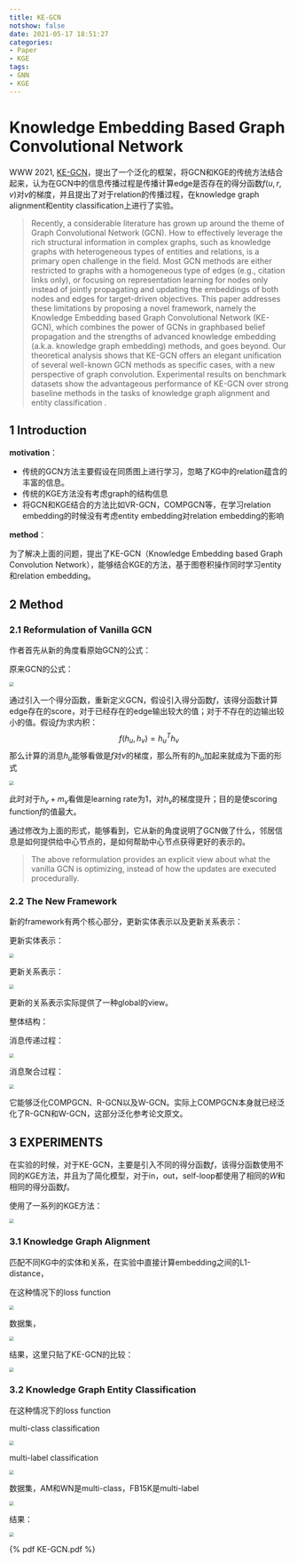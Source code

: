 ```yaml
---
title: KE-GCN
notshow: false
date: 2021-05-17 18:51:27
categories:
- Paper
- KGE
tags:
- GNN
- KGE
---
```


# Knowledge Embedding Based Graph Convolutional Network

WWW 2021, [KE-GCN](https://github.com/PlusRoss/KE-GCN)，提出了一个泛化的框架，将GCN和KGE的传统方法结合起来，认为在GCN中的信息传播过程是传播计算edge是否存在的得分函数$f(u,r,v)$对$v$的梯度，并且提出了对于relation的传播过程，在knowledge graph alignment和entity classification上进行了实验。

<!--more-->

> Recently, a considerable literature has grown up around the theme of Graph Convolutional Network (GCN). How to effectively leverage the rich structural information in complex graphs, such as knowledge graphs with heterogeneous types of entities and relations, is a primary open challenge in the field. Most GCN methods are either restricted to graphs with a homogeneous type of edges (e.g., citation links only), or focusing on representation learning for nodes only instead of jointly propagating and updating the embeddings of both nodes and edges for target-driven objectives. This paper addresses these limitations by proposing a novel framework, namely the Knowledge Embedding based Graph Convolutional Network (KE-GCN), which combines the power of GCNs in graphbased belief propagation and the strengths of advanced knowledge embedding (a.k.a. knowledge graph embedding) methods, and goes beyond. Our theoretical analysis shows that KE-GCN offers an elegant unification of several well-known GCN methods as specific cases, with a new perspective of graph convolution. Experimental results on benchmark datasets show the advantageous performance of KE-GCN over strong baseline methods in the tasks of knowledge graph alignment and entity classification .

## 1 Introduction

**motivation**：

- 传统的GCN方法主要假设在同质图上进行学习，忽略了KG中的relation蕴含的丰富的信息。
- 传统的KGE方法没有考虑graph的结构信息
- 将GCN和KGE结合的方法比如VR-GCN，COMPGCN等，在学习relation embedding的时候没有考虑entity embedding对relation embedding的影响

**method**：

为了解决上面的问题，提出了KE-GCN（Knowledge Embedding based Graph Convolution Network），能够结合KGE的方法，基于图卷积操作同时学习entity和relation embedding。

## 2 Method

### 2.1 Reformulation of Vanilla GCN

作者首先从新的角度看原始GCN的公式：

原来GCN的公式：

<img src="https://lxy-blog-pics.oss-cn-beijing.aliyuncs.com/asssets/image-20210517192759415.png" style="zoom:50%;" />

通过引入一个得分函数，重新定义GCN，假设引入得分函数$f$，该得分函数计算edge存在的score，对于已经存在的edge输出较大的值；对于不存在的边输出较小的值。假设$f$为求内积：
$$
f(h_u,h_v)=h_u^T h_v
$$
那么计算的消息$h_u$能够看做是$f$对$v$的梯度，那么所有的$h_u$加起来就成为下面的形式

<img src="https://lxy-blog-pics.oss-cn-beijing.aliyuncs.com/asssets/image-20210517191155431.png" style="zoom:50%;" />

此时对于$h_v+m_v$看做是learning rate为1，对$h_v$的梯度提升；目的是使scoring function$f$的值最大。

通过修改为上面的形式，能够看到，它从新的角度说明了GCN做了什么，邻居信息是如何提供给中心节点的，是如何帮助中心节点获得更好的表示的。

> The above reformulation provides an explicit view about what the vanilla GCN is optimizing, instead of how the updates are executed procedurally.

### 2.2 The New Framework

新的framework有两个核心部分，更新实体表示以及更新关系表示：

更新实体表示：

<img src="https://lxy-blog-pics.oss-cn-beijing.aliyuncs.com/asssets/image-20210517195223629.png" style="zoom:50%;" />

更新关系表示：

<img src="https://lxy-blog-pics.oss-cn-beijing.aliyuncs.com/asssets/image-20210517192820729.png" style="zoom:50%;" />

更新的关系表示实际提供了一种global的view。

整体结构：

消息传递过程：

<img src="https://lxy-blog-pics.oss-cn-beijing.aliyuncs.com/asssets/image-20210517190645145.png" style="zoom:50%;" />

消息聚合过程：

<img src="https://lxy-blog-pics.oss-cn-beijing.aliyuncs.com/asssets/image-20210517190907479.png" style="zoom:50%;" />

它能够泛化COMPGCN、R-GCN以及W-GCN。实际上COMPGCN本身就已经泛化了R-GCN和W-GCN，这部分泛化参考论文原文。

## 3 EXPERIMENTS

在实验的时候，对于KE-GCN，主要是引入不同的得分函数$f$，该得分函数使用不同的KGE方法，并且为了简化模型，对于in，out，self-loop都使用了相同的$W$和相同的得分函数$f$。

使用了一系列的KGE方法：

<img src="https://lxy-blog-pics.oss-cn-beijing.aliyuncs.com/asssets/image-20210517195011713.png" style="zoom:50%;" />

### 3.1 Knowledge Graph Alignment

匹配不同KG中的实体和关系，在实验中直接计算embedding之间的L1-distance，

在这种情况下的loss function

<img src="https://lxy-blog-pics.oss-cn-beijing.aliyuncs.com/asssets/image-20210517200018220.png" style="zoom:50%;" />

数据集，

<img src="https://lxy-blog-pics.oss-cn-beijing.aliyuncs.com/asssets/image-20210517200444629.png" style="zoom:50%;" />

结果，这里只贴了KE-GCN的比较：

<img src="https://lxy-blog-pics.oss-cn-beijing.aliyuncs.com/asssets/image-20210517200123514.png" style="zoom:50%;" />

### 3.2 Knowledge Graph Entity Classification

在这种情况下的loss function

multi-class classification

<img src="https://lxy-blog-pics.oss-cn-beijing.aliyuncs.com/asssets/image-20210517200315774.png" style="zoom:50%;" />

multi-label classification

<img src="https://lxy-blog-pics.oss-cn-beijing.aliyuncs.com/asssets/image-20210517200151721.png" style="zoom:50%;" />

数据集，AM和WN是multi-class，FB15K是multi-label

<img src="https://lxy-blog-pics.oss-cn-beijing.aliyuncs.com/asssets/image-20210517200250204.png" style="zoom:50%;" />

结果：

<img src="https://lxy-blog-pics.oss-cn-beijing.aliyuncs.com/asssets/image-20210517200606660.png" style="zoom:50%;" />



{% pdf KE-GCN.pdf %}
